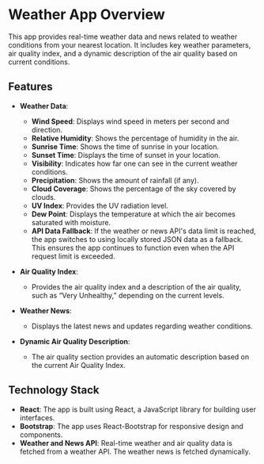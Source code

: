 # Weather App Overview
This app provides real-time weather data and news related to weather conditions from your nearest location. It includes key weather parameters, air quality index, and a dynamic description of the air quality based on current conditions.

## Features

- **Weather Data**: 
  - **Wind Speed**: Displays wind speed in meters per second and direction.
  - **Relative Humidity**: Shows the percentage of humidity in the air.
  - **Sunrise Time**: Shows the time of sunrise in your location.
  - **Sunset Time**: Displays the time of sunset in your location.
  - **Visibility**: Indicates how far one can see in the current weather conditions.
  - **Precipitation**: Shows the amount of rainfall (if any).
  - **Cloud Coverage**: Shows the percentage of the sky covered by clouds.
  - **UV Index**: Provides the UV radiation level.
  - **Dew Point**: Displays the temperature at which the air becomes saturated with moisture.
  - **API Data Fallback**: If the weather or news API's data limit is reached, the app switches to using locally stored JSON data as a fallback. This ensures the app continues to function even when the API request limit is exceeded.


- **Air Quality Index**: 
  - Provides the air quality index and a description of the air quality, such as “Very Unhealthy,” depending on the current levels.

- **Weather News**: 
  - Displays the latest news and updates regarding weather conditions.

- **Dynamic Air Quality Description**: 
  - The air quality section provides an automatic description based on the current Air Quality Index.

## Technology Stack

- **React**: The app is built using React, a JavaScript library for building user interfaces.
- **Bootstrap**: The app uses React-Bootstrap for responsive design and components.
- **Weather and News API**: Real-time weather and air quality data is fetched from a weather API. The weather news is fetched dynamically.

